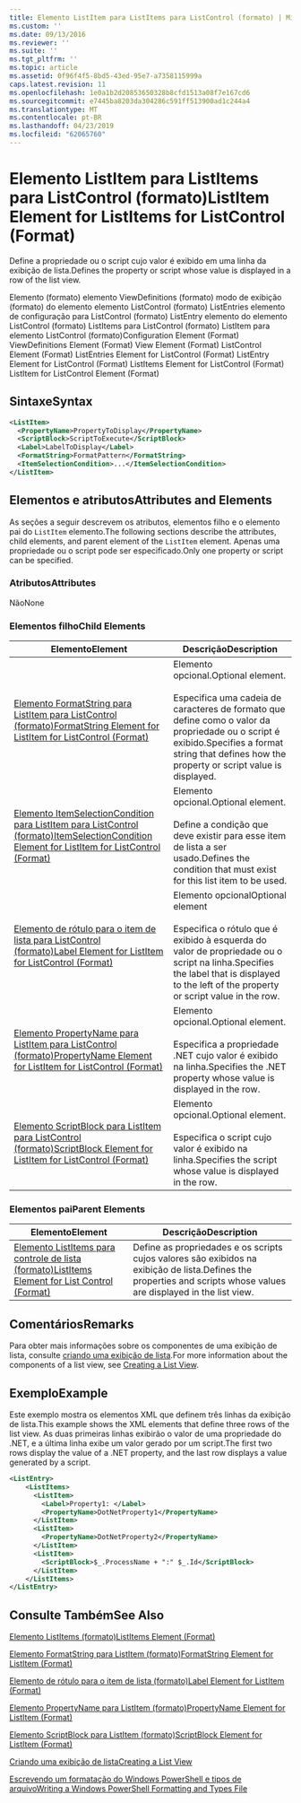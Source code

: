```yaml
---
title: Elemento ListItem para ListItems para ListControl (formato) | Microsoft Docs
ms.custom: ''
ms.date: 09/13/2016
ms.reviewer: ''
ms.suite: ''
ms.tgt_pltfrm: ''
ms.topic: article
ms.assetid: 0f96f4f5-8bd5-43ed-95e7-a7358115999a
caps.latest.revision: 11
ms.openlocfilehash: 1e0a1b2d20853650328b8cfd1513a08f7e167cd6
ms.sourcegitcommit: e7445ba8203da304286c591ff513900ad1c244a4
ms.translationtype: MT
ms.contentlocale: pt-BR
ms.lasthandoff: 04/23/2019
ms.locfileid: "62065760"
---
```

# <a name="listitem-element-for-listitems-for-listcontrol-format"></a><span data-ttu-id="bc8ac-102">Elemento ListItem para ListItems para ListControl (formato)</span><span class="sxs-lookup"><span data-stu-id="bc8ac-102">ListItem Element for ListItems for ListControl (Format)</span></span>

<span data-ttu-id="bc8ac-103">Define a propriedade ou o script cujo valor é exibido em uma linha da exibição de lista.</span><span class="sxs-lookup"><span data-stu-id="bc8ac-103">Defines the property or script whose value is displayed in a row of the list view.</span></span>

<span data-ttu-id="bc8ac-104">Elemento (formato) elemento ViewDefinitions (formato) modo de exibição (formato) do elemento elemento ListControl (formato) ListEntries elemento de configuração para ListControl (formato) ListEntry elemento do elemento ListControl (formato) ListItems para ListControl (formato) ListItem para elemento ListControl (formato)</span><span class="sxs-lookup"><span data-stu-id="bc8ac-104">Configuration Element (Format) ViewDefinitions Element (Format) View Element (Format) ListControl Element (Format) ListEntries Element for ListControl (Format) ListEntry Element for ListControl (Format) ListItems Element for ListControl (Format) ListItem for ListControl Element (Format)</span></span>

## <a name="syntax"></a><span data-ttu-id="bc8ac-105">Sintaxe</span><span class="sxs-lookup"><span data-stu-id="bc8ac-105">Syntax</span></span>

```xml
<ListItem>
  <PropertyName>PropertyToDisplay</PropertyName>
  <ScriptBlock>ScriptToExecute</ScriptBlock>
  <Label>LabelToDisplay</Label>
  <FormatString>FormatPattern</FormatString>
  <ItemSelectionCondition>...</ItemSelectionCondition>
</ListItem>
```

## <a name="attributes-and-elements"></a><span data-ttu-id="bc8ac-106">Elementos e atributos</span><span class="sxs-lookup"><span data-stu-id="bc8ac-106">Attributes and Elements</span></span>

<span data-ttu-id="bc8ac-107">As seções a seguir descrevem os atributos, elementos filho e o elemento pai do `ListItem` elemento.</span><span class="sxs-lookup"><span data-stu-id="bc8ac-107">The following sections describe the attributes, child elements, and parent element of the `ListItem` element.</span></span> <span data-ttu-id="bc8ac-108">Apenas uma propriedade ou o script pode ser especificado.</span><span class="sxs-lookup"><span data-stu-id="bc8ac-108">Only one property or script can be specified.</span></span>

### <a name="attributes"></a><span data-ttu-id="bc8ac-109">Atributos</span><span class="sxs-lookup"><span data-stu-id="bc8ac-109">Attributes</span></span>

<span data-ttu-id="bc8ac-110">Não</span><span class="sxs-lookup"><span data-stu-id="bc8ac-110">None</span></span>

### <a name="child-elements"></a><span data-ttu-id="bc8ac-111">Elementos filho</span><span class="sxs-lookup"><span data-stu-id="bc8ac-111">Child Elements</span></span>

|<span data-ttu-id="bc8ac-112">Elemento</span><span class="sxs-lookup"><span data-stu-id="bc8ac-112">Element</span></span>|<span data-ttu-id="bc8ac-113">Descrição</span><span class="sxs-lookup"><span data-stu-id="bc8ac-113">Description</span></span>|
|-------------|-----------------|
|[<span data-ttu-id="bc8ac-114">Elemento FormatString para ListItem para ListControl (formato)</span><span class="sxs-lookup"><span data-stu-id="bc8ac-114">FormatString Element for ListItem for ListControl (Format)</span></span>](./formatstring-element-for-listitem-for-listcontrol-format.md)|<span data-ttu-id="bc8ac-115">Elemento opcional.</span><span class="sxs-lookup"><span data-stu-id="bc8ac-115">Optional element.</span></span><br /><br /> <span data-ttu-id="bc8ac-116">Especifica uma cadeia de caracteres de formato que define como o valor da propriedade ou o script é exibido.</span><span class="sxs-lookup"><span data-stu-id="bc8ac-116">Specifies a format string that defines how the property or script value is displayed.</span></span>|
|[<span data-ttu-id="bc8ac-117">Elemento ItemSelectionCondition para ListItem para ListControl (formato)</span><span class="sxs-lookup"><span data-stu-id="bc8ac-117">ItemSelectionCondition Element for ListItem for ListControl (Format)</span></span>](./itemselectioncondition-element-for-listitem-for-listcontrol-format.md)|<span data-ttu-id="bc8ac-118">Elemento opcional.</span><span class="sxs-lookup"><span data-stu-id="bc8ac-118">Optional element.</span></span><br /><br /> <span data-ttu-id="bc8ac-119">Define a condição que deve existir para esse item de lista a ser usado.</span><span class="sxs-lookup"><span data-stu-id="bc8ac-119">Defines the condition that must exist for this list item to be used.</span></span>|
|[<span data-ttu-id="bc8ac-120">Elemento de rótulo para o item de lista para ListControl (formato)</span><span class="sxs-lookup"><span data-stu-id="bc8ac-120">Label Element for ListItem for ListControl (Format)</span></span>](./label-element-for-listitem-for-listcontrol-format.md)|<span data-ttu-id="bc8ac-121">Elemento opcional</span><span class="sxs-lookup"><span data-stu-id="bc8ac-121">Optional element</span></span><br /><br /> <span data-ttu-id="bc8ac-122">Especifica o rótulo que é exibido à esquerda do valor de propriedade ou o script na linha.</span><span class="sxs-lookup"><span data-stu-id="bc8ac-122">Specifies the label that is displayed to the left of the property or script value in the row.</span></span>|
|[<span data-ttu-id="bc8ac-123">Elemento PropertyName para ListItem para ListControl (formato)</span><span class="sxs-lookup"><span data-stu-id="bc8ac-123">PropertyName Element for ListItem for ListControl (Format)</span></span>](./propertyname-element-for-listitem-for-listcontrol-format.md)|<span data-ttu-id="bc8ac-124">Elemento opcional.</span><span class="sxs-lookup"><span data-stu-id="bc8ac-124">Optional element.</span></span><br /><br /> <span data-ttu-id="bc8ac-125">Especifica a propriedade .NET cujo valor é exibido na linha.</span><span class="sxs-lookup"><span data-stu-id="bc8ac-125">Specifies the .NET property whose value is displayed in the row.</span></span>|
|[<span data-ttu-id="bc8ac-126">Elemento ScriptBlock para ListItem para ListControl (formato)</span><span class="sxs-lookup"><span data-stu-id="bc8ac-126">ScriptBlock Element for ListItem for ListControl (Format)</span></span>](./scriptblock-element-for-listitem-for-listcontrol-format.md)|<span data-ttu-id="bc8ac-127">Elemento opcional.</span><span class="sxs-lookup"><span data-stu-id="bc8ac-127">Optional element.</span></span><br /><br /> <span data-ttu-id="bc8ac-128">Especifica o script cujo valor é exibido na linha.</span><span class="sxs-lookup"><span data-stu-id="bc8ac-128">Specifies the script whose value is displayed in the row.</span></span>|

### <a name="parent-elements"></a><span data-ttu-id="bc8ac-129">Elementos pai</span><span class="sxs-lookup"><span data-stu-id="bc8ac-129">Parent Elements</span></span>

|<span data-ttu-id="bc8ac-130">Elemento</span><span class="sxs-lookup"><span data-stu-id="bc8ac-130">Element</span></span>|<span data-ttu-id="bc8ac-131">Descrição</span><span class="sxs-lookup"><span data-stu-id="bc8ac-131">Description</span></span>|
|-------------|-----------------|
|[<span data-ttu-id="bc8ac-132">Elemento ListItems para controle de lista (formato)</span><span class="sxs-lookup"><span data-stu-id="bc8ac-132">ListItems Element for List Control (Format)</span></span>](./listitems-element-for-listentry-for-listcontrol-format.md)|<span data-ttu-id="bc8ac-133">Define as propriedades e os scripts cujos valores são exibidos na exibição de lista.</span><span class="sxs-lookup"><span data-stu-id="bc8ac-133">Defines the properties and scripts whose values are displayed in the list view.</span></span>|

## <a name="remarks"></a><span data-ttu-id="bc8ac-134">Comentários</span><span class="sxs-lookup"><span data-stu-id="bc8ac-134">Remarks</span></span>

<span data-ttu-id="bc8ac-135">Para obter mais informações sobre os componentes de uma exibição de lista, consulte [criando uma exibição de lista](./creating-a-list-view.md).</span><span class="sxs-lookup"><span data-stu-id="bc8ac-135">For more information about the components of a list view, see [Creating a List View](./creating-a-list-view.md).</span></span>

## <a name="example"></a><span data-ttu-id="bc8ac-136">Exemplo</span><span class="sxs-lookup"><span data-stu-id="bc8ac-136">Example</span></span>

<span data-ttu-id="bc8ac-137">Este exemplo mostra os elementos XML que definem três linhas da exibição de lista.</span><span class="sxs-lookup"><span data-stu-id="bc8ac-137">This example shows the XML elements that define three rows of the list view.</span></span> <span data-ttu-id="bc8ac-138">As duas primeiras linhas exibirão o valor de uma propriedade do .NET, e a última linha exibe um valor gerado por um script.</span><span class="sxs-lookup"><span data-stu-id="bc8ac-138">The first two rows display the value of a .NET property, and the last row displays a value generated by a script.</span></span>

```xml
<ListEntry>
    <ListItems>
      <ListItem>
        <Label>Property1: </Label>
        <PropertyName>DotNetProperty1</PropertyName>
      </ListItem>
      <ListItem>
        <PropertyName>DotNetProperty2</PropertyName>
      </ListItem>
      <ListItem>
        <ScriptBlock>$_.ProcessName + ":" $_.Id</ScriptBlock>
      </ListItem>
    </ListItems>
</ListEntry>

```

## <a name="see-also"></a><span data-ttu-id="bc8ac-139">Consulte Também</span><span class="sxs-lookup"><span data-stu-id="bc8ac-139">See Also</span></span>

[<span data-ttu-id="bc8ac-140">Elemento ListItems (formato)</span><span class="sxs-lookup"><span data-stu-id="bc8ac-140">ListItems Element (Format)</span></span>](./listitems-element-for-listentry-for-listcontrol-format.md)

[<span data-ttu-id="bc8ac-141">Elemento FormatString para ListItem (formato)</span><span class="sxs-lookup"><span data-stu-id="bc8ac-141">FormatString Element for ListItem (Format)</span></span>](./formatstring-element-for-listitem-for-listcontrol-format.md)

[<span data-ttu-id="bc8ac-142">Elemento de rótulo para o item de lista (formato)</span><span class="sxs-lookup"><span data-stu-id="bc8ac-142">Label Element for ListItem (Format)</span></span>](./label-element-for-listitem-for-listcontrol-format.md)

[<span data-ttu-id="bc8ac-143">Elemento PropertyName para ListItem (formato)</span><span class="sxs-lookup"><span data-stu-id="bc8ac-143">PropertyName Element for ListItem (Format)</span></span>](./propertyname-element-for-listitem-for-listcontrol-format.md)

[<span data-ttu-id="bc8ac-144">Elemento ScriptBlock para ListItem (formato)</span><span class="sxs-lookup"><span data-stu-id="bc8ac-144">ScriptBlock Element for ListItem (Format)</span></span>](./scriptblock-element-for-listitem-for-listcontrol-format.md)

[<span data-ttu-id="bc8ac-145">Criando uma exibição de lista</span><span class="sxs-lookup"><span data-stu-id="bc8ac-145">Creating a List View</span></span>](./creating-a-list-view.md)

[<span data-ttu-id="bc8ac-146">Escrevendo um formatação do Windows PowerShell e tipos de arquivo</span><span class="sxs-lookup"><span data-stu-id="bc8ac-146">Writing a Windows PowerShell Formatting and Types File</span></span>](./writing-a-powershell-formatting-file.md)

